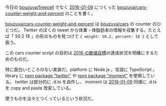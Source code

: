 今日の [bouzuya/freecell][] でなく [2016-01-08][] につくった [bouzuya/cars-counter-weight-and-percent][] のことを書く。

[bouzuya/cars-counter-weight-and-percent][] は [bouzuya/cars][] の counter のひとつだ。 Twitter のぼくの tweet から体重・体脂肪率の情報を収集する。たとえば「 50.2 18 」の形のものを見つけて `{ weight: 50.2, percent: 18 }` として扱う。

この cars counter script の目的は [2016 の数値目標](https://github.com/bouzuya/blog.bouzuya.net/blob/64f50d616df3c1b9a940ba9f6b730da60ba608a2/docs/writing.md#metrics)の達成状況を明確にするためのものだ。

特に面白いところのない実装だ。platform に Node.js 。言語に TypeScript 。 library に [npm package "twitter"](https://www.npmjs.com/package/twitter) や [npm package "moment"](https://www.npmjs.com/package/moment) を使用している。 twitter は部分的に .d.ts を自作し、 moment は [2016-01-09][] 同様に .d.ts を copy and paste 改変している。

使うものを淡々とつくっているという状況だ。

[2016-01-08]: https://blog.bouzuya.net/2016/01/08/
[2016-01-09]: https://blog.bouzuya.net/2016/01/09/
[bouzuya/cars-counter-weight-and-percent]: https://github.com/bouzuya/cars-counter-weight-and-percent
[bouzuya/cars]: https://github.com/bouzuya/cars
[bouzuya/freecell]: https://github.com/bouzuya/freecell
